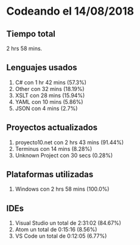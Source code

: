 # Codeando el 14/08/2018

## Tiempo total
2 hrs 58 mins.

## Lenguajes usados
1. C# con 1 hr 42 mins (57.3%)
1. Other con 32 mins (18.19%)
1. XSLT con 28 mins (15.94%)
1. YAML con 10 mins (5.86%)
1. JSON con 4 mins (2.7%)

## Proyectos actualizados
1. proyecto10.net con 2 hrs 43 mins (91.44%)
1. Terminus con 14 mins (8.28%)
1. Unknown Project con 30 secs (0.28%)

## Plataformas utilizadas
1. Windows con 2 hrs 58 mins (100.0%)

## IDEs
1. Visual Studio un total de 2:31:02 (84.67%)
1. Atom un total de 0:15:16 (8.56%)
1. VS Code un total de 0:12:05 (6.77%)
